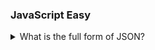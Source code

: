 ### JavaScript Easy

<details>
  <summary>What is the full form of JSON?</summary>

JavaScript Object Notation

</details>
